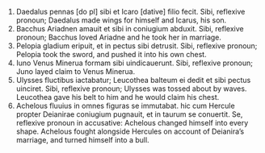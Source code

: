 1. Daedalus pennas [do pl] sibi et Icaro [dative] filio fecit.
Sibi, reflexive pronoun; Daedalus made wings for himself and Icarus, his son. 
2. Bacchus Ariadnen amauit et sibi in coniugium abduxit.
Sibi, reflexive pronoun; Bacchus loved Ariadne and he took her in marriage. 
3. Pelopia gladium eripuit, et in pectus sibi detrusit.
Sibi, reflexive pronoun; Pelopia took the sword, and pushed it into his own chest. 
4. Iuno Venus Minerua formam sibi uindicauerunt.
Sibi, reflexive pronoun; Juno layed claim to Venus Minerua. 
5. Ulysses fluctibus iactabatur; Leucothea balteum ei dedit et sibi pectus uinciret.
Sibi, reflexive pronoun; Ulysses was tossed about by waves. Leucothea gave his belt to him and he would claim his chest. 
6. Achelous fluuius in omnes figuras se immutabat. hic cum Hercule propter Deianirae coniugium pugnauit, et in taurum se conuertit.
Se, reflexive pronoun in accusative: Achelous changed himself into every shape. Achelous fought alongside Hercules on account of Deianira’s marriage, and turned himself into a bull. 
